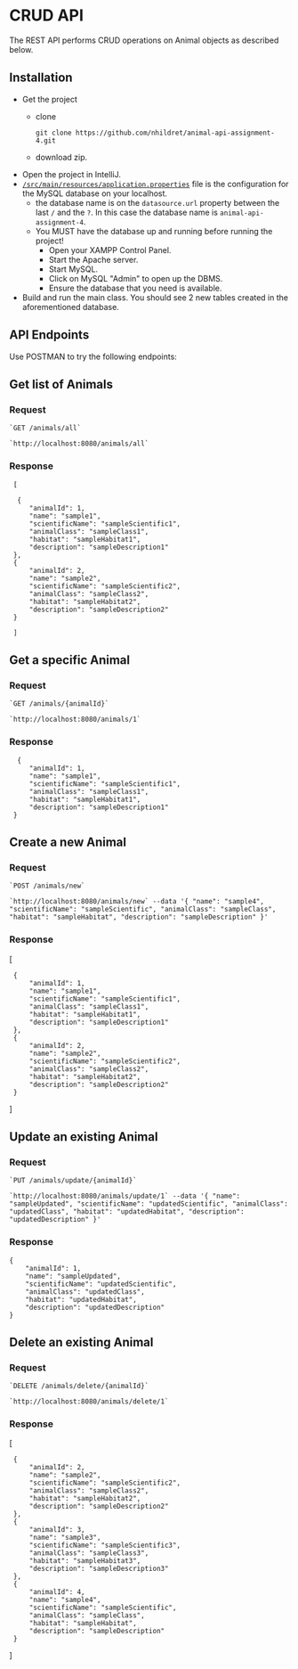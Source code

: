 # CRUD API

The REST API performs CRUD operations on Animal objects as described below.

## Installation
- Get the project
    - clone
  
        `git clone https://github.com/nhildret/animal-api-assignment-4.git`
    - download zip.
- Open the project in IntelliJ.
- [`/src/main/resources/application.properties`](https://github.com/nhildret/animal-api-assignment-4/blob/master/assignment_4/src/main/resources/application.properties) file is the configuration for the MySQL database on your localhost.
  - the database name is on the `datasource.url` property between the last `/` and the `?`. In this case the database name is `animal-api-assignment-4`.
  - You MUST have the database up and running before running the project! 
    - Open your XAMPP Control Panel.
    - Start the Apache server.
    - Start MySQL.
    - Click on MySQL "Admin" to open up the DBMS.
    - Ensure the database that you need is available.
- Build and run the main class. You should see 2 new tables created in the aforementioned database.

## API Endpoints
Use POSTMAN to try the following endpoints:

## Get list of Animals

### Request

    `GET /animals/all`

    `http://localhost:8080/animals/all`

   
### Response

     [
   
      {
         "animalId": 1,
         "name": "sample1",
         "scientificName": "sampleScientific1",
         "animalClass": "sampleClass1",
         "habitat": "sampleHabitat1",
         "description": "sampleDescription1"
     },
     {
         "animalId": 2,
         "name": "sample2",
         "scientificName": "sampleScientific2",
         "animalClass": "sampleClass2",
         "habitat": "sampleHabitat2",
         "description": "sampleDescription2"
     }
    
     ]

## Get a specific Animal

### Request

    `GET /animals/{animalId}`

    `http://localhost:8080/animals/1`

### Response

      {
         "animalId": 1,
         "name": "sample1",
         "scientificName": "sampleScientific1",
         "animalClass": "sampleClass1",
         "habitat": "sampleHabitat1",
         "description": "sampleDescription1"
     }
     
## Create a new Animal

### Request

    `POST /animals/new`
    
    `http://localhost:8080/animals/new` --data '{ "name": "sample4", "scientificName": "sampleScientific", "animalClass": "sampleClass", "habitat": "sampleHabitat", "description": "sampleDescription" }'

   ### Response

   [

     {
         "animalId": 1,
         "name": "sample1",
         "scientificName": "sampleScientific1",
         "animalClass": "sampleClass1",
         "habitat": "sampleHabitat1",
         "description": "sampleDescription1"
     },
     {
         "animalId": 2,
         "name": "sample2",
         "scientificName": "sampleScientific2",
         "animalClass": "sampleClass2",
         "habitat": "sampleHabitat2",
         "description": "sampleDescription2"
     }
     
  ]

## Update an existing Animal

### Request

    `PUT /animals/update/{animalId}`
    
    `http://localhost:8080/animals/update/1` --data '{ "name": "sampleUpdated", "scientificName": "updatedScientific", "animalClass": "updatedClass", "habitat": "updatedHabitat", "description": "updatedDescription" }'

### Response

    {
        "animalId": 1,
        "name": "sampleUpdated",
        "scientificName": "updatedScientific",
        "animalClass": "updatedClass",
        "habitat": "updatedHabitat",
        "description": "updatedDescription"
    }

## Delete an existing Animal

### Request

    `DELETE /animals/delete/{animalId}`
    
    `http://localhost:8080/animals/delete/1`

### Response

   [
     
     {
         "animalId": 2,
         "name": "sample2",
         "scientificName": "sampleScientific2",
         "animalClass": "sampleClass2",
         "habitat": "sampleHabitat2",
         "description": "sampleDescription2"
     },
     {
         "animalId": 3,
         "name": "sample3",
         "scientificName": "sampleScientific3",
         "animalClass": "sampleClass3",
         "habitat": "sampleHabitat3",
         "description": "sampleDescription3"
     },
     {
         "animalId": 4,
         "name": "sample4",
         "scientificName": "sampleScientific",
         "animalClass": "sampleClass",
         "habitat": "sampleHabitat",
         "description": "sampleDescription"
     }
     
   ]
